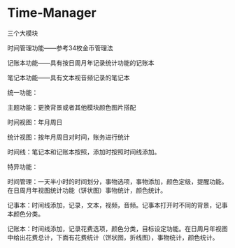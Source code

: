 # Time-Manager

三个大模块

时间管理功能——参考34枚金币管理法

记账本功能——具有按日周月年记录统计功能的记账本

笔记本功能——具有文本视音频记录的笔记本


统一功能：

主题功能：更换背景或者其他模块颜色图片搭配

时间视图：年月周日

统计视图：按年月周日对时间，账务进行统计

时间线：笔记本和记账本按照，添加时按照时间线添加。

特异功能：

时间管理：一天半小时的时间划分，事物选项，事物添加，颜色定级，提醒功能。在日周月年视图统计功能（饼状图）事物统计，颜色统计。

记事本：时间线添加，记录，文本，视频，音频。记事本打开时不同的背景，记事本颜色分类。

记账本：时间线添加，记录花费选项，颜色分类，目标设定功能。在日周月年视图中给出花费总计，下面有花费统计（饼状图，折线图），事物统计，颜色统计。

